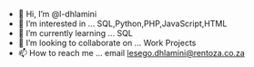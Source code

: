 - 👋 Hi, I’m @l-dhlamini
- 👀 I’m interested in ... SQL,Python,PHP,JavaScript,HTML
- 🌱 I’m currently learning ... SQL
- 💞️ I’m looking to collaborate on ... Work Projects
- 📫 How to reach me ... email lesego.dhlamini@rentoza.co.za

<!---
l-dhlamini/l-dhlamini is a ✨ special ✨ repository because its `README.md` (this file) appears on your GitHub profile.
You can click the Preview link to take a look at your changes.
--->
